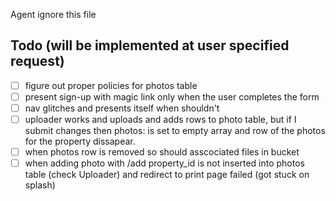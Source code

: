 Agent ignore this file

## Todo (will be implemented at user specified request)

- [ ] figure out proper policies for photos table
- [ ] present sign-up with magic link only when the user completes the form
- [ ] nav glitches and presents itself when shouldn't
- [ ] uploader works and uploads and adds rows to photo table, but if I submit changes then photos: is set to empty array and row of the photos for the property dissapear.
- [ ] when photos row is removed so should asscociated files in bucket
- [ ] when adding photo with /add property_id is not inserted into photos table (check Uploader) and redirect to print page failed (got stuck on splash)
